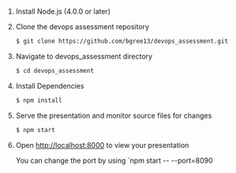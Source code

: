 1. Install Node.js (4.0.0 or later)

1. Clone the devops assessment repository
   ```sh
   $ git clone https://github.com/bgree13/devops_assessment.git
   ```

1. Navigate to devops_assessment directory
   ```sh
   $ cd devops_assessment
   ```

1. Install Dependencies
   ```sh
   $ npm install
   ```

1. Serve the presentation and monitor source files for changes
   ```sh
   $ npm start
   ```

1. Open <http://localhost:8000> to view your presentation

   You can change the port by using `npm start -- --port=8090
